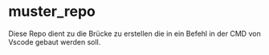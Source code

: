# muster_repo
Diese Repo dient zu die Brücke zu erstellen die in ein Befehl in der CMD von Vscode gebaut werden soll.
